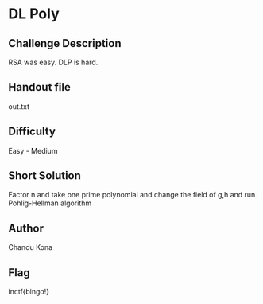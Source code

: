 # DL Poly

## Challenge Description

RSA was easy.  DLP is hard. 

## Handout file
out.txt

## Difficulty
 
Easy - Medium

## Short Solution
Factor n and take one prime polynomial and change the field of g,h and run Pohlig-Hellman algorithm

## Author
Chandu Kona

## Flag
inctf{bingo!}

